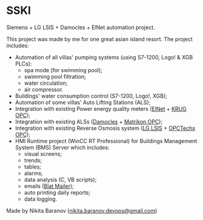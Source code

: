 # SSKI
Siemens + LG LSIS + Damocles + ElNet automation project.

This project was made by me for one great asian island resort. The project includes:
- Automation of all villas' pumping systems (using S7-1200, Logo! & XGB PLCs):
  - spa mode (for swimming pool);
  - swimming pool filtration;
  - water circulation;
  - air compressor.
- Buildings' water consumption control (S7-1200, Logo!, XGB);
- Automation of some villas' Auto Lifting Stations (ALS);
- Integration with existing Power energy quality meters ([ElNet](http://www.elnet.cc/) + [KRUG OPC](https://www.krug2000.ru/));
- Integration with existing ALSs ([Damocles](https://www.hw-group.com/) + [Matrikon OPC](https://www.matrikonopc.com/));
- Integration with existing Reverse Osmosis system ([LG LSIS](https://www.ls-electric.com/) + [OPCTechs OPC](https://www.opctechs.com/));
- HMI Runtime project (WinCC RT Professional) for Buildings Management System (BMS) Server which includes:
  - visual screens;
  - trends;
  - tables;
  - alarms;
  - data analysis (C, VB scripts);
  - emails ([Blat Mailer](https://www.blat.net/));
  - auto printing daily reports;
  - data logging.

Made by Nikita Baranov (nikita.baranov.devops@gmail.com)
